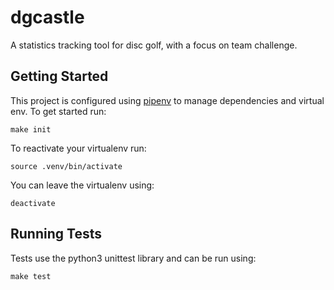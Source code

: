 # dgcastle

A statistics tracking tool for disc golf, with a focus on team challenge.

## Getting Started

This project is configured using [pipenv](https://github.com/kennethreitz/pipenv) to manage dependencies and virtual env.  To get started run:

`make init`

To reactivate your virtualenv run:

`source .venv/bin/activate`

You can leave the virtualenv using:

`deactivate`

## Running Tests

Tests use the python3 unittest library and can be run using:

`make test`
